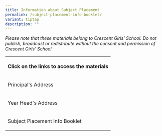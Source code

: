 ```yaml
---
title: Information about Subject Placement
permalink: /subject-placement-info-booklet/
variant: tiptap
description: ""
---
```

<p><em>Please note that these materials belong to Crescent Girls’ School. Do not publish, broadcast or redistribute without the consent and permission of Crescent Girls’ School.</em>
</p>
<table style="minWidth: 25px">
<colgroup>
<col>
</colgroup>
<tbody>
<tr>
<th rowspan="1" colspan="1">
<p>Click on the links to access the materials</p>
</th>
</tr>
<tr>
<td rowspan="1" colspan="1">
<p>Principal's Address</p>
</td>
</tr>
<tr>
<td rowspan="1" colspan="1">
<p>Year Head's Address</p>
</td>
</tr>
<tr>
<td rowspan="1" colspan="1">
<p>Subject Placement Info Booklet</p>
</td>
</tr>
</tbody>
</table>
<p></p>